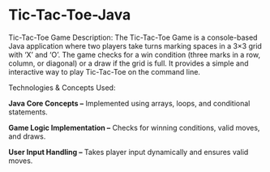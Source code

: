 # Tic-Tac-Toe-Java

Tic-Tac-Toe Game
Description:
The Tic-Tac-Toe Game is a console-based Java application where two players take turns marking spaces in a 3×3 grid with ‘X’ and ‘O’. The game checks for a win condition (three marks in a row, column, or diagonal) or a draw if the grid is full. It provides a simple and interactive way to play Tic-Tac-Toe on the command line.

Technologies & Concepts Used:

**Java Core Concepts –** Implemented using arrays, loops, and conditional statements.

**Game Logic Implementation –** Checks for winning conditions, valid moves, and draws.

**User Input Handling –** Takes player input dynamically and ensures valid moves.
